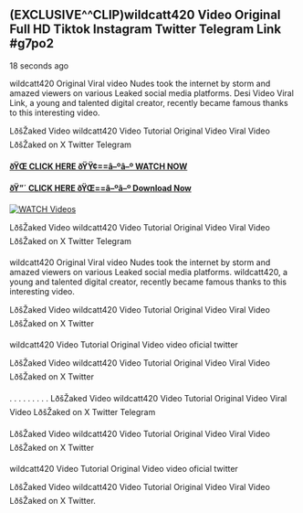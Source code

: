 ## (EXCLUSIVE^^CLIP)wildcatt420 Video Original Full HD Tiktok Instagram Twitter Telegram Link #g7po2

18 seconds ago

wildcatt420 Original Viral video Nudes took the internet by storm and amazed viewers on various Leaked social media platforms. Desi Video Viral Link, a young and talented digital creator, recently became famous thanks to this interesting video.

LðšŽaked Video wildcatt420 Video Tutorial Original Video Viral Video LðšŽaked on X Twitter Telegram

**[ðŸŒ CLICK HERE ðŸŸ¢==â–ºâ–º WATCH NOW](https://clips-mediaa.blogspot.com/2025/02/video-viral-download.html)**

**[ðŸ”´ CLICK HERE ðŸŒ==â–ºâ–º Download Now](https://clips-mediaa.blogspot.com/2025/02/video-viral-download.html)**

[![WATCH Videos](https://i.imgur.com/dJHk4Zq.gif)](https://clips-mediaa.blogspot.com/2025/02/video-viral-download.html)

LðšŽaked Video wildcatt420 Video Tutorial Original Video Viral Video LðšŽaked on X Twitter Telegram

wildcatt420 Original Viral video Nudes took the internet by storm and amazed viewers on various Leaked social media platforms. wildcatt420, a young and talented digital creator, recently became famous thanks to this interesting video.

LðšŽaked Video wildcatt420 Video Tutorial Original Video Viral Video LðšŽaked on X Twitter

wildcatt420 Video Tutorial Original Video video oficial twitter

LðšŽaked Video wildcatt420 Video Tutorial Original Video Viral Video LðšŽaked on X Twitter

. . . . . . . . . LðšŽaked Video wildcatt420 Video Tutorial Original Video Viral Video LðšŽaked on X Twitter Telegram

LðšŽaked Video wildcatt420 Video Tutorial Original Video Viral Video LðšŽaked on X Twitter

wildcatt420 Video Tutorial Original Video video oficial twitter

LðšŽaked Video wildcatt420 Video Tutorial Original Video Viral Video LðšŽaked on X Twitter.